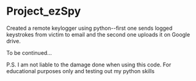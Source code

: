 # Project_ezSpy
Created a remote keylogger using python--first one sends logged keystrokes from victim to email and the second one uploads it on Google drive.

To be continued...


P.S. I am not liable to the damage done when using this code. For educational purposes only and testing out my python skills
